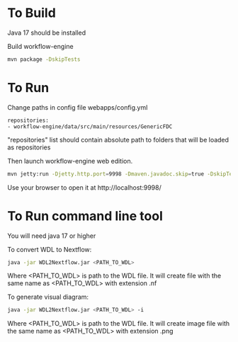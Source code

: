 
# To Build

Java 17 should be installed

Build workflow-engine

```sh
mvn package -DskipTests
```

# To Run

Change paths in config file webapps/config.yml

```
repositories:
- workflow-engine/data/src/main/resources/GenericFDC
```

"repositories" list should contain absolute path to folders that will be loaded as repositories


Then launch workflow-engine web edition.

```sh
mvn jetty:run -Djetty.http.port=9998 -Dmaven.javadoc.skip=true -DskipTests=true

```

Use your browser to open it at http://localhost:9998/

# To Run command line tool

You will need java 17 or higher

To convert WDL to Nextflow:

```sh
java -jar WDL2Nextflow.jar <PATH_TO_WDL> 
```
Where <PATH_TO_WDL> is path to the WDL file. It will create file with the same name as <PATH_TO_WDL> with extension .nf

To generate visual diagram:
```sh
java -jar WDL2Nextflow.jar <PATH_TO_WDL> -i
```
Where <PATH_TO_WDL> is path to the WDL file. It will create image file with the same name as <PATH_TO_WDL> with extension .png


